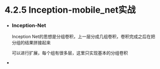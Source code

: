 # 4.2.5 Inception-mobile_net实战

- ### Inception-Net 

  Inception Net的思想是分组卷积，上一层分成几组卷积，卷积完成之后在把分组的结果拼接起来

  可以进行扩展，每个组有很多层，这里只实现基本的分组卷积

- 